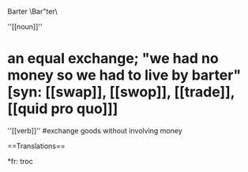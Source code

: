 Barter \Bar"ter\

''[[noun]]'' 
# an equal exchange; "we had no money so we had to live by barter" [syn: [[swap]], [[swop]], [[trade]], [[quid pro quo]]]

''[[verb]]''
#exchange goods without involving money



==Translations==

*fr: troc